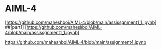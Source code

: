 # AIML-4
[https://github.com/maheshboi/AIML-4/blob/main/assissgnment1_1.ipynb]
##[part1]
[https://github.com/maheshboi/AIML-4/blob/main/assissgnment1_1.ipynb]

https://github.com/maheshboi/AIML-4/blob/main/assignment4.ipynb
